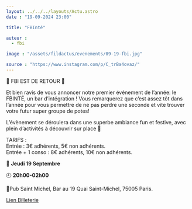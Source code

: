 ```yaml
---
layout: ../../../layouts/Actu.astro
date : "19-09-2024 23:00"

title: "FBInté"

auteur :
  - fbi

image : "/assets/fildactus/evenements/09-19-fbi.jpg"

source : "https://www.instagram.com/p/C_trBa4ovaz/"
---
```


🎉 FBI EST DE RETOUR 🎉

Et bien ravis de vous annoncer notre premier événement de l’année: le FBINTÉ, un bar d’intégration ! Vous remarquerez que c’est assez tôt dans l’année pour vous permettre de ne pas perdre une seconde et vite trouver votre futur super groupe de potes!

L’évènement se déroulera dans une superbe ambiance fun et festive, avec plein d’activités à découvrir sur place 🥳

TARIFS :  
Entrée : 3€ adhérents, 5€ non adhérents.  
Entrée + 1 conso : 8€ adhérents, 10€ non adhérents.

📆 __Jeudi 19 Septembre__

🕘 __20h00-02h00__

📍Pub Saint Michel, Bar au 19 Quai Saint-Michel, 75005 Paris.

[Lien Billeterie](https://www.helloasso.com/associations/federation-des-bonnes-interactions-de-sorbonne-universite/evenements/fbinte)